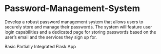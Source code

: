 # Password-Management-System
Develop a robust password management system that allows users to securely store and manage their passwords. The system will feature user login capabilities and a dedicated page for storing passwords based on the user’s email and the services they sign up for.

Basic Partially Integrated Flask App
